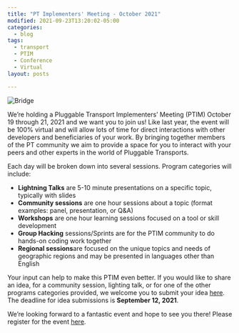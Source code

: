 ```yaml
---
title: "PT Implementers' Meeting - October 2021"
modified: 2021-09-23T13:20:02-05:00
categories:
  - blog
tags:
  - transport
  - PTIM
  - Conference
  - Virtual
layout: posts

---
```


![Bridge](https://images.unsplash.com/photo-1512187849-463fdb898f21?ixid=MnwxMjA3fDB8MHxzZWFyY2h8OHx8YnJpZGdlfGVufDB8fDB8fA%3D%3D&ixlib=rb-1.2.1&auto=format&fit=crop&w=500&q=60)

We’re holding a Pluggable Transport Implementers’ Meeting (PTIM) October 19 through 21, 2021 and we want you to join us! Like last year, the event will be 100% virtual and will allow lots of time for direct interactions with other developers and beneficiaries of your work. By bringing together members of the PT community we aim to provide a space for you to interact with your peers and other experts in the world of Pluggable Transports.

Each day will be broken down into several sessions. Program categories will include: 

- **Lightning Talks** are 5-10 minute presentations on a specific topic, typically with slides
- **Community sessions** are one hour sessions about a topic (format examples: panel, presentation, or Q&A)
- **Workshops** are one hour learning sessions focused on a tool or skill development
- **Group Hacking** sessions/Sprints are for the PTIM community to do hands-on coding work together
- **Regional sessions**are focused on the unique topics and needs of geographic regions and may be presented in languages other than English

Your input can help to make this PTIM even better. If you would like to share an idea, for a community session, lighting talk, or for one of the other programs categories provided, we welcome you to submit your idea [here](https://cryptpad.fr/form/#/2/form/view/f9yaxadQGCClhvrt26sxwT2Gxq+CHC1q+eQ2sUonBnE/). The deadline for idea submissions is **September 12, 2021**.

We’re looking forward to a fantastic event and hope to see you there! Please register for the event [here](https://cryptpad.fr/form/#/2/form/view/xcj8ordQ48MiCBHlqQjGIQg1tb6bmAFzB3FNiQiD6UQ/).